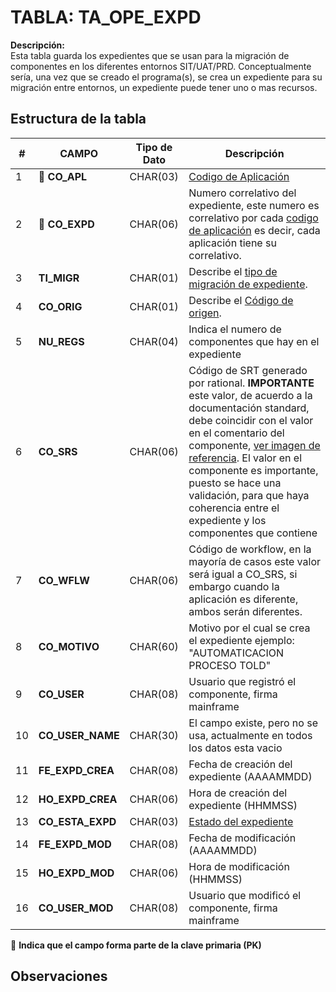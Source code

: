 # TABLA: TA_OPE_EXPD

**Descripción:**  
Esta tabla guarda los expedientes que se usan para la migración de componentes en los diferentes entornos SIT/UAT/PRD. Conceptualmente sería, una vez que se creado el programa(s), se crea un expediente para su migración entre entornos, un expediente puede tener uno o mas recursos.

## Estructura de la tabla
| #  | CAMPO        | Tipo de Dato | Descripción |
|----|----------------|---------------|-------------|
| 1  | 🔑 **CO_APL**     | CHAR(03)      | <a href="index.html#/pages/applications.md" target="_blank">Codigo de Aplicación</a> |
| 2  | 🔑 **CO_EXPD**    | CHAR(06)      | Numero correlativo del expediente, este numero es correlativo por cada <a href="index.html#/pages/applications.md" target="_blank">codigo de aplicación</a> es decir, cada aplicación tiene su correlativo. |
| 3  | **TI_MIGR**    | CHAR(01)      | Describe el <a href="index.html#/pages/how_com_migra.md" target="_blank">tipo de migración de expediente</a>. |
| 4  | **CO_ORIG**    | CHAR(01)      | Describe el <a href="index.html#/pages/exp_origen.md" target="_blank">Código de origen</a>.|
| 5  | **NU_REGS**    | CHAR(04)      | Indica el numero de componentes que hay en el expediente |
| 6  | **CO_SRS**     | CHAR(06)      | Código de SRT generado por rational. **IMPORTANTE** este valor, de acuerdo a la documentación standard, debe coincidir con el valor en el comentario del componente, <a href="assets/img/srt_comp.png" target="_blank">ver imagen de referencia</a>. El valor en el componente es importante, puesto se hace una validación, para que haya coherencia entre el expediente y los componentes que contiene |
| 7  | **CO_WFLW**    | CHAR(06)      | Código de workflow, en la mayoría de casos este valor será  igual a  CO_SRS, si embargo cuando la aplicación es diferente, ambos serán diferentes. |
| 8  | **CO_MOTIVO**  | CHAR(60)      | Motivo por el cual se crea el expediente ejemplo: "AUTOMATICACION PROCESO TOLD"|
| 9  | **CO_USER**    | CHAR(08)      |Usuario que registró el componente, firma mainframe|
| 10 | **CO_USER_NAME** | CHAR(30)    |El campo existe, pero no se usa, actualmente en todos los datos esta vacio|
| 11 | **FE_EXPD_CREA** | CHAR(08)    | Fecha de creación del expediente (AAAAMMDD) |
| 12 | **HO_EXPD_CREA** | CHAR(06)    | Hora de creación del expediente (HHMMSS) |
| 13 | **CO_ESTA_EXPD** | CHAR(03)    | <a href="index.html#/pages/exp_status.md" target="_blank">Estado del expediente</a>|
| 14 | **FE_EXPD_MOD**  | CHAR(08)    | Fecha de modificación (AAAAMMDD) |
| 15 | **HO_EXPD_MOD**  | CHAR(06)    | Hora de modificación (HHMMSS) |
| 16 | **CO_USER_MOD**  | CHAR(08)    | Usuario que modificó el componente, firma mainframe|

🔑 **Indica que el campo forma parte de la clave primaria (PK)**

## Observaciones

